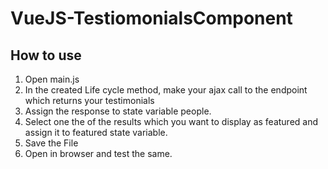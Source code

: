 # VueJS-TestiomonialsComponent

## How to use
1. Open main.js
2. In the created Life cycle method, make your ajax call to the endpoint which returns your testimonials
3. Assign the response to state variable people.
4. Select one the of the results which you want to display as featured and assign it to featured state variable.
5. Save the File
6. Open in browser and test the same.

